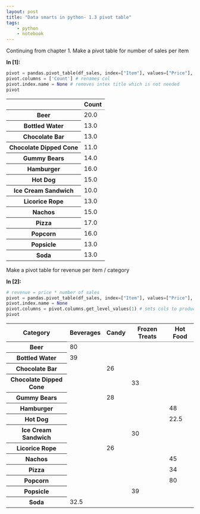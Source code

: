 ```yaml
---
layout: post
title: "Data smarts in python- 1.3 pivot table"
tags:
    - python
    - notebook
---
```


Continuing from chapter 1. Make a pivot table for number of sales per item

**In [1]:**

```python
pivot = pandas.pivot_table(df_sales, index=["Item"], values=["Price"], aggfunc=len) # len == 'count of price'
pivot.columns = ['Count'] # renames col
pivot.index.name = None # removes intex title which is not needed
pivot
```

<div>
<table rules="groups">
  <thead>
    <tr>
      <th></th>
      <th>Count</th>
    </tr>
  </thead>
  <tbody>
    <tr>
      <th>Beer</th>
      <td>20.0</td>
    </tr>
    <tr>
      <th>Bottled Water</th>
      <td>13.0</td>
    </tr>
    <tr>
      <th>Chocolate Bar</th>
      <td>13.0</td>
    </tr>
    <tr>
      <th>Chocolate Dipped Cone</th>
      <td>11.0</td>
    </tr>
    <tr>
      <th>Gummy Bears</th>
      <td>14.0</td>
    </tr>
    <tr>
      <th>Hamburger</th>
      <td>16.0</td>
    </tr>
    <tr>
      <th>Hot Dog</th>
      <td>15.0</td>
    </tr>
    <tr>
      <th>Ice Cream Sandwich</th>
      <td>10.0</td>
    </tr>
    <tr>
      <th>Licorice Rope</th>
      <td>13.0</td>
    </tr>
    <tr>
      <th>Nachos</th>
      <td>15.0</td>
    </tr>
    <tr>
      <th>Pizza</th>
      <td>17.0</td>
    </tr>
    <tr>
      <th>Popcorn</th>
      <td>16.0</td>
    </tr>
    <tr>
      <th>Popsicle</th>
      <td>13.0</td>
    </tr>
    <tr>
      <th>Soda</th>
      <td>13.0</td>
    </tr>
  </tbody>
</table>
</div>

Make a pivot table for revenue per item / category

**In [2]:**

```python
# revenue = price * number of sales
pivot = pandas.pivot_table(df_sales, index=["Item"], values=["Price"], columns=["Category"], aggfunc=np.sum, fill_value='')
pivot.index.name = None
pivot.columns = pivot.columns.get_level_values(1) # sets cols to product categories
pivot
```




<div>
<table rules="groups">
  <thead>
    <tr>
      <th>Category</th>
      <th>Beverages</th>
      <th>Candy</th>
      <th>Frozen Treats</th>
      <th>Hot Food</th>
    </tr>
  </thead>
  <tbody>
    <tr>
      <th>Beer</th>
      <td>80</td>
      <td></td>
      <td></td>
      <td></td>
    </tr>
    <tr>
      <th>Bottled Water</th>
      <td>39</td>
      <td></td>
      <td></td>
      <td></td>
    </tr>
    <tr>
      <th>Chocolate Bar</th>
      <td></td>
      <td>26</td>
      <td></td>
      <td></td>
    </tr>
    <tr>
      <th>Chocolate Dipped Cone</th>
      <td></td>
      <td></td>
      <td>33</td>
      <td></td>
    </tr>
    <tr>
      <th>Gummy Bears</th>
      <td></td>
      <td>28</td>
      <td></td>
      <td></td>
    </tr>
    <tr>
      <th>Hamburger</th>
      <td></td>
      <td></td>
      <td></td>
      <td>48</td>
    </tr>
    <tr>
      <th>Hot Dog</th>
      <td></td>
      <td></td>
      <td></td>
      <td>22.5</td>
    </tr>
    <tr>
      <th>Ice Cream Sandwich</th>
      <td></td>
      <td></td>
      <td>30</td>
      <td></td>
    </tr>
    <tr>
      <th>Licorice Rope</th>
      <td></td>
      <td>26</td>
      <td></td>
      <td></td>
    </tr>
    <tr>
      <th>Nachos</th>
      <td></td>
      <td></td>
      <td></td>
      <td>45</td>
    </tr>
    <tr>
      <th>Pizza</th>
      <td></td>
      <td></td>
      <td></td>
      <td>34</td>
    </tr>
    <tr>
      <th>Popcorn</th>
      <td></td>
      <td></td>
      <td></td>
      <td>80</td>
    </tr>
    <tr>
      <th>Popsicle</th>
      <td></td>
      <td></td>
      <td>39</td>
      <td></td>
    </tr>
    <tr>
      <th>Soda</th>
      <td>32.5</td>
      <td></td>
      <td></td>
      <td></td>
    </tr>
  </tbody>
</table>
</div>

